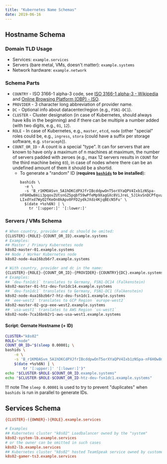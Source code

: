 ```yaml
---
title: "Kubernetes Name Schemas"
date: 2019-06-16
---
```


## Hostname Schema

### Domain TLD Usage

* Services: `example.services`
* Servers (bare metal, VMs, doesn't matter): `example.systems`
* Network hardware: `example.network`

### Schema Parts

* `COUNTRY` - ISO 3166-1 alpha-3 code, see [ISO 3166-1 alpha-3 - Wikipedia](https://en.wikipedia.org/wiki/ISO_3166-1_alpha-3) and [Online Browsing Platform (OBP) - ISO](https://www.iso.org/obp/ui/#search).
* `PROVIDER` - 3 character long abbreviation of provider name.
* `DC` - Optional info about datacenter/region (e.g., `FSN1-DC1`).
* `CLUSTER` - Cluster designation (in case of Kubernetes, should always have k8s in the beginning) and if there can be multiple a number added (with two digits, e.g., `01`, `12`).
* `ROLE` - In case of Kubernetes, e.g., `master`, `etcd`, `node` (other "special" roles could be, e.g., `ingress`, `stora` (could have a suffix per storage software, e.g. `storaceph`)).
* `COUNT_OR_ID` - A count is a special "type". It can for servers that are known to have only a maximum of n machines at maximum, the number of servers padded with zeroes (e.g., max 12 servers results in `COUNT` for the third machine being `03`), in case of nodes where there can be an undefined amount of them it should be a shortid.
    * To generate a "random" ID (**requires [`bashids`](https://github.com/benwilber/bashids) to be installed**):
      ```console
      bashids \
        -e \
        -s 'B_r1KMOASvn_5A1hDKCdPXJfrIBcddpwOnT5orXYaQPV4Ixb1zNSpa-nF6HOw8mii3pqovZUtsnGZ5pqbf59wPfeMp9XagGXc8ViJreL_5J1kvSnDCPfqvuV2bmGsx4DrVV_ef3Gr3MgCMrX86TGUjCDeJmM3LONAfKIH_vv0ZR9WWcJJbLCc5xnxWh7Is8qNq95ORIHS6iU4gKZNV-LIxdYxd7WyO2fKeOn8kApv0FFD2ydkJXdz4KjqBEcN5Fu' \
        $(date +%s%6N) | \
          tr '[:upper:]' '[:lower:]'
      ```

### Servers / VMs Schema

```bash
# When country, provider and dc should be omited:
{CLUSTER}-{ROLE}-{COUNT_OR_ID}.example.systems
# Examples:
## Master / Primary Kubernetes node
k8s02-master-01.example.systems
## Node / Worker Kubernetes node
k8s02-node-4ua16bzb6r7.example.systems

# With country, provider and dc in the name:
{CLUSTER}-{ROLE}-{COUNT_OR_ID}-{PROVIDER}-{COUNTRY}{DC}.example.systems
# Examples:
## `deu-fsn1dc1` translates to Germany, FSN1-DC14 (Falkenstein)
k8s02-master-01-htz-deu-fsn1dc14.example.systems
## `deu-fsn1dc1` translates to Germany, FSN1-DC1 (Falkenstein)
k8s02-node-4ua16bzb6r7-htz-deu-fsn1dc1.example.systems
## `eee-west2` translates to GCP Region `europe-west2`
k8s02-master-02-gcp-eee-west2.example.systems
## `usa-west1` translates to AWS Region `us-west1`
k8s02-node-7ca16bnb2r1-aws-usa-west1.example.systems
```

#### Script: Gernate Hostname (+ ID)

```bash
CLUSTER="k8s02"
ROLE="node"
COUNT_OR_ID="$(sleep 0.00001; \
bashids \
    -e \
    -s 'B_r1KMOASvn_5A1hDKCdPXJfrIBcddpwOnT5orXYaQPV4Ixb1zNSpa-nF6HOw8mii3pqovZUtsnGZ5pqbf59wPfeMp9XagGXc8ViJreL_5J1kvSnDCPfqvuV2bmGsx4DrVV_ef3Gr3MgCMrX86TGUjCDeJmM3LONAfKIH_vv0ZR9WWcJJbLCc5xnxWh7Is8qNq95ORIHS6iU4gKZNV-LIxdYxd7WyO2fKeOn8kApv0FFD2ydkJXdz4KjqBEcN5Fu' \
    $(date +%s%6N) | \
        tr '[:upper:]' '[:lower:]')"
echo "$CLUSTER-$ROLE-$COUNT_OR_ID.example.systems"
echo "$CLUSTER-$ROLE-$COUNT_OR_ID-htz-deu-fsn1dc1.example.systems"
```

!!! note
    The `sleep 0.00001` is used to try to prevent "duplicates" when `bashids` is run in parallel to generate IDs.

## Services Schema

```ini
{CLUSTER}-({OWNER}-){ROLE}.example.services

# Examples
## Kubernetes cluster "k8s02" Loadbalancer owned by the "system"
k8s02-system-lb.example.services
# or the owner can be omitted in such cases
k8s02-lb.example.services
## Kubernetes cluster "k8s02" hosted TeamSpeak service owned by customer "gamer"
k8s02-gamer-ts3.example.services
```
